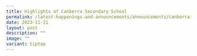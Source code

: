 ```yaml
---
title: Highlights of Canberra Secondary School
permalink: /latest-happenings-and-announcements/announcements/canberra-highlights/
date: 2023-11-21
layout: post
description: ""
image: ""
variant: tiptap
---
```

